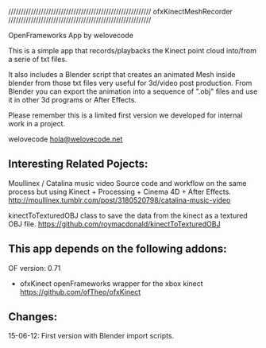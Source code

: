 /////////////////////////////////////////////////////////
ofxKinectMeshRecorder
/////////////////////////////////////////////////////////

OpenFrameworks App
by welovecode

This is a simple app that records/playbacks the Kinect point cloud into/from a serie
of txt files.

It also includes a Blender script that creates an animated Mesh inside blender from those txt files
very useful for 3d/video post production. From Blender you can export the animation into a sequence
of ".obj" files and use it in other 3d programs or After Effects.

Please remember this is a limited first version we developed for internal work in a project.

welovecode
hola@welovecode.net


Interesting Related Pojects:
-------------------------------------------------------

Moullinex / Catalina music video
Source code and workflow on the same process but using Kinect + Processing + Cinema 4D + After Effects.
http://moullinex.tumblr.com/post/3180520798/catalina-music-video

kinectToTexturedOBJ
class to save the data from the kinect as a textured OBJ file.
https://github.com/roymacdonald/kinectToTexturedOBJ


This app depends on the following addons:
-------------------------------------------------------
OF version: 0.71

- ofxKinect
openFrameworks wrapper for the xbox kinect
https://github.com/ofTheo/ofxKinect


Changes:
-------------------------------------------------------
15-06-12: First version with Blender import scripts.